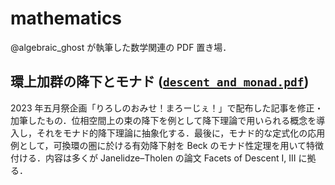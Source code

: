 # mathematics
@algebraic_ghost が執筆した数学関連の PDF 置き場．

## 環上加群の降下とモナド ([`descent_and_monad.pdf`](https://github.com/algebraic-ghost/mathematics/blob/main/descent_and_monad.pdf))
2023 年五月祭企画「りろしのおみせ！まろーじぇ！」で配布した記事を修正・加筆したもの．位相空間上の束の降下を例として降下理論で用いられる概念を導入し，それをモナド的降下理論に抽象化する．最後に，モナド的な定式化の応用例として，可換環の圏に於ける有効降下射を Beck のモナド性定理を用いて特徴付ける．内容は多くが Janelidze–Tholen の論文 Facets of Descent I, III に拠る．
